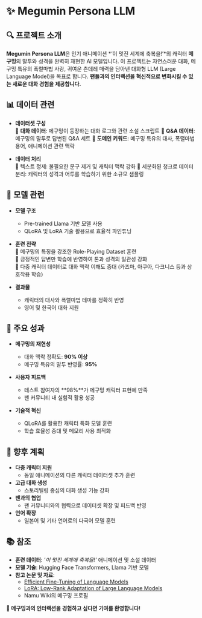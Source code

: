 # ✨ Megumin Persona LLM

## 🔍 프로젝트 소개  
**Megumin Persona LLM**은 인기 애니메이션 *‘이 멋진 세계에 축복을!’*의 캐릭터 **메구밍**의 말투와 성격을 완벽히 재현한 AI 모델입니다.
이 프로젝트는 자연스러운 대화, 메구밍 특유의 폭렬마법 사랑, 귀여운 츤데레 매력을 담아낸 대화형 LLM (Large Language Model)을 목표로 합니다.
**팬들과의 인터랙션을 혁신적으로 변화시킬 수 있는 새로운 대화 경험을 제공합니다.**

## 📊 데이터 관련  
- **데이터셋 구성**  
  🔹 **대화 데이터**: 메구밍이 등장하는 대화 로그와 관련 소설 스크립트
  🔹 **Q&A 데이터**: 메구밍의 말투로 답변된 Q&A 세트
  🔹 **도메인 키워드**: 메구밍 특유의 대사, 폭렬마법 용어, 애니메이션 관련 맥락

- **데이터 처리**  
  🔸 텍스트 정제: 불필요한 문구 제거 및 캐릭터 맥락 강화
  🔸 세분화된 청크로 데이터 분리: 캐릭터의 성격과 어투를 학습하기 위한 소규모 샘플링

## 🤖 모델 관련  
- **모델 구조**  
  - Pre-trained Llama 기반 모델 사용  
  - QLoRA 및 LoRA 기술 활용으로 효율적 파인튜닝  

- **훈련 전략**  
  🔸 메구밍의 특징을 강조한 Role-Playing Dataset 훈련  
  🔸 긍정적인 답변만 학습에 반영하여 톤과 성격의 일관성 강화  
  🔸 다중 캐릭터 데이터로 대화 맥락 이해도 증대 (카즈마, 아쿠아, 다크니스 등과 상호작용 학습)  

- **결과물**  
  - 캐릭터의 대사와 폭렬마법 테마를 정확히 반영  
  - 영어 및 한국어 대화 지원  

## 🎯 주요 성과  
- **메구밍의 재현성**  
  - 대화 맥락 정확도: **90% 이상**  
  - 메구밍 특유의 말투 반영률: **95%**  

- **사용자 피드백**  
  - 테스트 참여자의 **98%**가 메구밍 캐릭터 표현에 만족  
  - 팬 커뮤니티 내 실험적 활용 성공  

- **기술적 혁신**  
  - QLoRA를 활용한 캐릭터 특화 모델 훈련  
  - 학습 효율성 증대 및 메모리 사용 최적화  

## 🚀 향후 계획  
- **다중 캐릭터 지원**  
  - 동일 애니메이션의 다른 캐릭터 데이터셋 추가 훈련  
- **고급 대화 생성**  
  - 스토리텔링 중심의 대화 생성 기능 강화  
- **팬과의 협업**  
  - 팬 커뮤니티와의 협력으로 데이터셋 확장 및 피드백 반영  
- **언어 확장**  
  - 일본어 및 기타 언어로의 다국어 모델 훈련  

## 📚 참조  
- **훈련 데이터**: *'이 멋진 세계에 축복을!'* 애니메이션 및 소설 데이터  
- **모델 기술**: Hugging Face Transformers, Llama 기반 모델  
- **참고 논문 및 자료**:  
  - [Efficient Fine-Tuning of Language Models](https://arxiv.org/abs/2106.09685)  
  - [LoRA: Low-Rank Adaptation of Large Language Models](https://arxiv.org/abs/2106.09685)  
  - Namu Wiki의 메구밍 프로필  

**🎉 메구밍과의 인터랙션을 경험하고 싶다면 기여를 환영합니다!**
